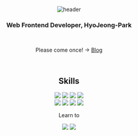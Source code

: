 <div align='center'>

  ![header](https://capsule-render.vercel.app/api?type=Rounded&text=Hi,%20I'm%20HyoJeong-Park&animation=twinkling&fontSize=50&fontAlign=50&)

  ### Web Frontend Developer, HyoJeong-Park

  <br />

  Please come once! → [Blog](https://velog.io/@parkhj3003)

  <br />
  
  ## Skills

  <a href='#'><img src="https://img.shields.io/badge/JavaScript-F7DF1E?style=for-the-badge&logo=javascript&logoColor=black"></a>
  <a href='#'><img src="https://img.shields.io/badge/typescript-3178C6?style=for-the-badge&logo=typescript&logoColor=white"></a>
  <a href='#'><img src="https://img.shields.io/badge/HTML5-E34F26?style=for-the-badge&logo=HTML5&logoColor=white"></a>
  <a href='#'><img src="https://img.shields.io/badge/CSS3-1572B6?style=for-the-badge&logo=css3&logoColor=white"></a>
  <br>
  <a href='#'><img src="https://img.shields.io/badge/react-61DAFB?style=for-the-badge&logo=react&logoColor=black"></a>
  <a href='#'><img src="https://img.shields.io/badge/styledcomponents-DB7093?style=for-the-badge&logo=styledcomponents&logoColor=white"></a>
  <a href='#'><img src="https://img.shields.io/badge/tailwindcss-06B6D4?style=for-the-badge&logo=tailwindcss&logoColor=white"></a>
  <a href='#'><img src="https://img.shields.io/badge/figma-F24E1E?style=for-the-badge&logo=figma&logoColor=white"></a>

  <p>Learn to</p>
  <a href='#'><img src="https://img.shields.io/badge/NodeJS-339933?style=for-the-badge&logo=nodedotjs&logoColor=white"></a>
  <a href='#'><img src="https://img.shields.io/badge/MySQL-4479A1?style=for-the-badge&logo=mysql&logoColor=white"></a>
</div>
